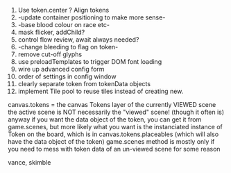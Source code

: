 1. Use token.center ? Align tokens
2. -update container positioning to make more sense-
3. -base blood colour on race etc-
4. mask flicker, addChild?
5. control flow review, await always needed?
6. -change bleeding to flag on token-
7. remove cut-off glyphs
8. use preloadTemplates to trigger DOM font loading
9. wire up advanced config form
10. order of settings in config window
11. clearly separate token from tokenData objects
12. implement Tile pool to reuse tiles instead of creating new.



canvas.tokens = the canvas Tokens layer of the currently VIEWED scene
the active scene is NOT necessarily the "viewed" scene!
(though it often is)
anyway if you want the data object of the token, you can get it from game.scenes, but more likely what you want is the instanciated instance of Token on the board, which is in canvas.tokens.placeables
(which will also have the data object of the token)
game.scenes method is mostly only if you need to mess with token data of an un-viewed scene for some reason


vance, skimble
